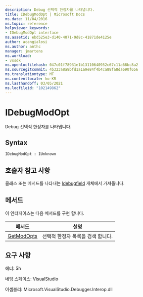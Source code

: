 ```yaml
---
description: Debug 선택적 한정자를 나타냅니다.
title: IDebugModOpt | Microsoft Docs
ms.date: 11/04/2016
ms.topic: reference
helpviewer_keywords:
- IDebugModOpt interface
ms.assetid: ebd525e3-d140-4071-9d8c-41871de4125e
author: acangialosi
ms.author: anthc
manager: jmartens
ms.workload:
- vssdk
ms.openlocfilehash: 047c01f78931e1b13110640952c67c11a68bc8a2
ms.sourcegitcommit: 4b323a8a8bfd1a1a9e84f4b4ca88fa8da690f656
ms.translationtype: MT
ms.contentlocale: ko-KR
ms.lasthandoff: 03/05/2021
ms.locfileid: "102149862"
---
```

# <a name="idebugmodopt"></a>IDebugModOpt
Debug 선택적 한정자를 나타냅니다.

## <a name="syntax"></a>Syntax

```
IDebugModOpt : IUnknown
```

## <a name="notes-for-callers"></a>호출자 참고 사항
 클래스 또는 메서드를 나타내는 [Idebugfield](../../../extensibility/debugger/reference/idebugfield.md) 개체에서 가져옵니다.

## <a name="methods"></a>메서드
 이 인터페이스는 다음 메서드를 구현 합니다.

|메서드|설명|
|------------|-----------------|
|[GetModOpts](../../../extensibility/debugger/reference/idebugmodopt-getmodopts.md)|선택적 한정자 목록을 검색 합니다.|

## <a name="requirements"></a>요구 사항
 헤더: Sh

 네임 스페이스: VisualStudio

 어셈블리: Microsoft.VisualStudio.Debugger.Interop.dll

